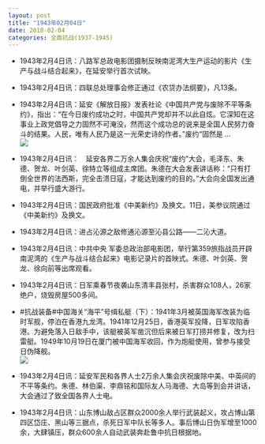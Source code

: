 ```yaml
---
layout: post
title: "1943年02月04日"
date: 2018-02-04
categories: 全面抗战(1937-1945)
---
```


<meta name="referrer" content="no-referrer" />

- 1943年2月4日讯：八路军总政电影团摄制反映南泥湾大生产运动的影片《生产与战斗结合起来》，在延安举行首次试映。 

- 1943年2月4日讯：四联总处理事会修正通过《农贷办法纲要》，凡13条。 

- 1943年2月4日讯：延安《解放日报》发表社论《中国共产党与废除不平等条约》，指出：“在今日废约成功之时，中国共产党却并不以此自炫。它深知在这事业上政党倡导之力固然不可淹没，然而这个成功总的说来是全国人民努力奋斗的结果。人民，唯有人民乃是这一光荣史诗的作者。”废约“固然是 ... <br/><img src="https://wx1.sinaimg.cn/large/aca367d8ly1fo4nz9w5rmj20c809zwej.jpg" />

- 1943年2月4日讯：　延安各界二万余人集会庆祝“废约”大会，毛泽东、朱德、贺龙、叶剑英、徐特立等组成主席团。朱德在大会发表讲话称：“只有打倒全世界的法西斯，完全击溃日寇，才能达到废约的目的。”大会向全国发出通电，并举行盛大游行。 

- 1943年2月4日讯：国民政府批准《中美新约》及换文。11日，美参议院通过《中美新约》及换文。 

- 1943年2月4日讯：进占沁源之敌修通沁源至沁县公路——二沁大道。 

- 1943年2月4日讯：中共中央 军委总政治部电影团，举行第359旅指战员开辟南泥湾的《生产与战斗结合起来》电影记录片的首映式。朱德、叶剑英、贺龙、徐向前等出席观看。 

- 1943年2月4日讯：日军乘春节夜袭山东清丰县张村，杀害群众108人，26家绝户，烧毁房屋500多间。 

- #抗战装备#中国海关“海平”号缉私艇（下）：1941年3月被英国海军改装为临时军舰，停泊在香港九龙湾。1941年12月25日，香港英军投降，日军攻陷香港。为避免落入日敌手中，该艇被英军凿沉但后来被日军打捞并修复，改为扫雷艇。1949年10月19日在厦门被中国海军收回，作为炮艇使用，曾参与接受日伪降舰。 <br/><img src="https://wx2.sinaimg.cn/large/aca367d8ly1fo46n7ju0yj20pg0hcn04.jpg" />

- 1943年2月4日讯：延安军民和各界人士2万余人集会庆祝废除中美、中英间的不平等条约。朱德、林伯渠、李鼎铭和国际友人马海德、大岛等到会并讲话，大会通过了致全国各界人士电。 

- 1943年2月4日讯：山东博山敌占区群众2000余人举行武装起义，攻占博山第四区岱庄、黑山等三据点，杀死日军中队长等多人。事后博山日伪军增至1000余，大肆镇压，群众600余人自动武装奔赴鲁中抗日根据地。 

